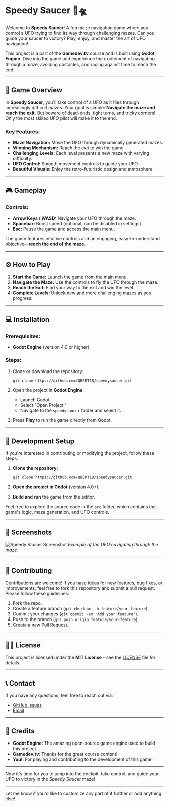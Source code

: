 # Speedy Saucer 🚀🛸

Welcome to **Speedy Saucer**! A fun maze navigation game where you control a UFO trying to find its way through challenging mazes. Can you guide your saucer to victory? Play, enjoy, and master the art of UFO navigation!

This project is a part of the **Gamedev.tv** course and is built using **Godot Engine**. Dive into the game and experience the excitement of navigating through a maze, avoiding obstacles, and racing against time to reach the end!

---

## 🚀 Game Overview

In **Speedy Saucer**, you'll take control of a UFO as it flies through increasingly difficult mazes. Your goal is simple: **Navigate the maze and reach the exit.** But beware of dead-ends, tight turns, and tricky corners! Only the most skilled UFO pilot will make it to the end.

### Key Features:
- **Maze Navigation:** Move the UFO through dynamically generated mazes.
- **Winning Mechanism:** Reach the exit to win the game.
- **Challenging Levels:** Each level presents a new maze with varying difficulty.
- **UFO Control:** Smooth movement controls to guide your UFO.
- **Beautiful Visuals:** Enjoy the retro-futuristic design and atmosphere.

---

## 🎮 Gameplay

### Controls:
- **Arrow Keys / WASD:** Navigate your UFO through the maze.
- **Spacebar:** Boost speed (optional, can be disabled in settings).
- **Esc:** Pause the game and access the main menu.

The game features intuitive controls and an engaging, easy-to-understand objective—**reach the end of the maze**.

---

## ⚙️ How to Play

1. **Start the Game:** Launch the game from the main menu.
2. **Navigate the Maze:** Use the controls to fly the UFO through the maze.
3. **Reach the Exit:** Find your way to the exit and win the level.
4. **Complete Levels:** Unlock new and more challenging mazes as you progress.

---

## 💻 Installation

### Prerequisites:
- **Godot Engine** (version 4.0 or higher).

### Steps:

1. Clone or download the repository:
   ```bash
   git clone https://github.com/QBERT18/speedysaucer.git
   ```

2. Open the project in **Godot Engine**:
   - Launch Godot.
   - Select "Open Project."
   - Navigate to the `speedysaucer` folder and select it.

3. Press **Play** to run the game directly from Godot.

---

## 🔧 Development Setup

If you're interested in contributing or modifying the project, follow these steps:

1. **Clone the repository:**
   ```bash
   git clone https://github.com/QBERT18/speedysaucer.git
   ```

2. **Open the project in Godot** (version 4.0+).

3. **Build and run** the game from the editor.

Feel free to explore the source code in the `src` folder, which contains the game's logic, maze generation, and UFO controls.

---

## 📸 Screenshots

![Speedy Saucer Screenshot](path/to/screenshot.jpg)
*Example of the UFO navigating through the maze.*

---

## 🌟 Contributing

Contributions are welcome! If you have ideas for new features, bug fixes, or improvements, feel free to fork this repository and submit a pull request. Please follow these guidelines:

1. Fork the repo.
2. Create a feature branch (`git checkout -b feature/your-feature`).
3. Commit your changes (`git commit -am 'Add your feature'`).
4. Push to the branch (`git push origin feature/your-feature`).
5. Create a new Pull Request.

---

## 🧑‍💻 License

This project is licensed under the **MIT License** - see the [LICENSE](LICENSE) file for details.

---

## 📞 Contact

If you have any questions, feel free to reach out via:

- [GitHub Issues](https://github.com/QBERT18/speedysaucer/issues)
- [Email](mailto:your-email@example.com)

---

## 🎉 Credits

- **Godot Engine**: The amazing open-source game engine used to build this project.
- **Gamedev.tv**: Thanks for the great course content!
- **You!**: For playing and contributing to the development of this game!

---

Now it's time for you to jump into the cockpit, take control, and guide your UFO to victory in the *Speedy Saucer* maze!

---

Let me know if you'd like to customize any part of it further or add anything else!
